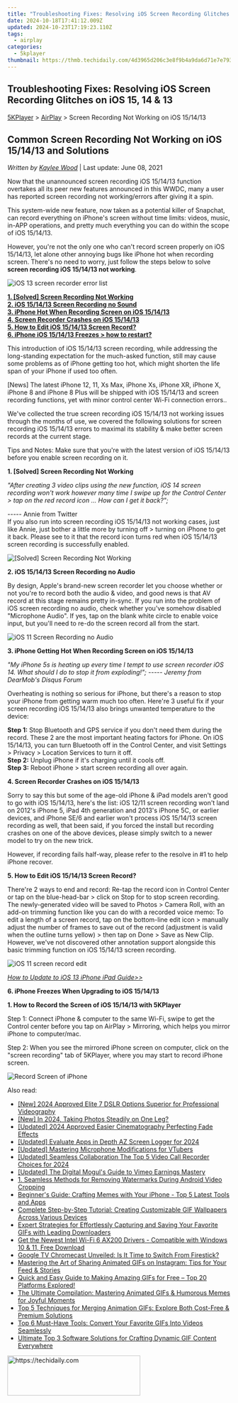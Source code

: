 ```yaml
---
title: "Troubleshooting Fixes: Resolving iOS Screen Recording Glitches on iOS 15, 14 & 13"
date: 2024-10-18T17:41:12.009Z
updated: 2024-10-23T17:19:23.110Z
tags:
  - airplay
categories:
  - 5kplayer
thumbnail: https://thmb.techidaily.com/4d3965d206c3e8f9b4a9da6d71e7e79363ab237dd992d3524ab2a99d8d4908ed.jpg
---
```


## Troubleshooting Fixes: Resolving iOS Screen Recording Glitches on iOS 15, 14 & 13

[5KPlayer](https://tools.techidaily.com/5kplayer/products/) \> [AirPlay](https://tools.techidaily.com/5kplayer/airplay/) \> Screen Recording Not Working on iOS 15/14/13

## Common Screen Recording Not Working on iOS 15/14/13 and Solutions

 _Written by [Kaylee Wood](https://www.quora.com/profile/Amanda-Hu-21)_ | Last update: June 08, 2021

Now that the unannounced screen recording iOS 15/14/13 function overtakes all its peer new features announced in this WWDC, many a user has reported screen recording not working/errors after giving it a spin.

This system-wide new feature, now taken as a potential killer of Snapchat, can record everything on iPhone's screen without time limits: videos, music, in-APP operations, and pretty much everything you can do within the scope of iOS 15/14/13\. 

However, you're not the only one who can't record screen properly on iOS 15/14/13, let alone other annoying bugs like iPhone hot when recording screen. There's no need to worry, just follow the steps below to solve **screen recording iOS 15/14/13 not working**.

![iOS 13 screen recorder error list](https://www.5kplayer.com/airplay/../video-music-player/img/content.jpg) 

[**1\. \[Solved\] Screen Recording Not Working**](https://tools.techidaily.com/5kplayer/airplay/)  
[**2\. iOS 15/14/13 Screen Recording no Sound**](https://tools.techidaily.com/5kplayer/airplay/)  
[**3\. iPhone Hot When Recording Screen on iOS 15/14/13**](https://tools.techidaily.com/5kplayer/airplay/)  
[**4\. Screen Recorder Crashes on iOS 15/14/13**](https://tools.techidaily.com/5kplayer/airplay/)  
[**5\. How to Edit iOS 15/14/13 Screen Record?**](https://tools.techidaily.com/5kplayer/airplay/)  
[**6\. iPhone iOS 15/14/13 Freezes > how to restart?**](https://tools.techidaily.com/5kplayer/airplay/) 

This introduction of iOS 15/14/13 screen recording, while addressing the long-standing expectation for the much-asked function, still may cause some problems as of iPhone getting too hot, which might shorten the life span of your iPhone if used too often.

\[News\] The latest iPhone 12, 11, Xs Max, iPhone Xs, iPhone XR, iPhone X, iPhone 8 and iPhone 8 Plus will be shipped with iOS 15/14/13 and screen recording functions, yet with minor control center Wi-Fi connection errors..

We've collected the true screen recording iOS 15/14/13 not working issues through the months of use, we covered the following solutions for screen recording iOS 15/14/13 errors to maximal its stability & make better screen records at the current stage. 

Tips and Notes: Make sure that you're with the latest version of iOS 15/14/13 before you enable screen recording on it.

**1\. \[Solved\] Screen Recording Not Working** 

_"After creating 3 video clips using the new function, iOS 14 screen recording won't work however many time I swipe up for the Control Center > tap on the red record icon ... How can I get it back?";_

\----- Annie from Twitter  
 If you also run into screen recording iOS 15/14/13 not working cases, just like Annie, just bother a little more by turning off > turning on iPhone to get it back. Please see to it that the record icon turns red when iOS 15/14/13 screen recording is successfully enabled.

![[Solved] Screen Recording Not Working](https://www.5kplayer.com/airplay/img/ios-11-screen-recorder-not-work.jpg) 

**2\. iOS 15/14/13 Screen Recording no Audio**

By design, Apple's brand-new screen recorder let you choose whether or not you're to record both the audio & video, and good news is that AV record at this stage remains pretty in-sync. If you run into the problem of iOS screen recording no audio, check whether you've somehow disabled "Microphone Audio". If yes, tap on the blank white circle to enable voice input, but you'll need to re-do the screen record all from the start.

![iOS 11 Screen Recording no Audio](https://www.5kplayer.com/airplay/img/ios-11-screen-recorder-no-audio.jpg) 

**3\. iPhone Getting Hot When Recording Screen on iOS 15/14/13**

_"My iPhone 5s is heating up every time I tempt to use screen recorder iOS 14\. What should I do to stop it from exploding!";_ 
_\----- Jeremy from DearMob's Disqus Forum_ 

Overheating is nothing so serious for iPhone, but there's a reason to stop your iPhone from getting warm much too often. Here're 3 useful fix if your screen recording iOS 15/14/13 also brings unwanted temperature to the device:

**Step 1:** Stop Bluetooth and GPS service if you don't need them during the record. These 2 are the most important heating factors for iPhone. On iOS 15/14/13, you can turn Bluetooth off in the Control Center, and visit Settings > Privacy > Location Services to turn it off.   
**Step 2:** Unplug iPhone if it's charging until it cools off.  
**Step 3:** Reboot iPhone > start screen recording all over again.

**4\. Screen Recorder Crashes on iOS 15/14/13**

Sorry to say this but some of the age-old iPhone & iPad models aren't good to go with iOS 15/14/13, here's the list: iOS 12/11 screen recording won't land on 2012's iPhone 5, iPad 4th generation and 2013's iPhone 5C, or earlier devices, and iPhone SE/6 and earlier won't process iOS 15/14/13 screen recording as well, that been said, if you forced the install but recording crashes on one of the above devices, please simply switch to a newer model to try on the new trick.

However, if recording fails half-way, please refer to the resolve in #1 to help iPhone recover.

**5\. How to Edit iOS 15/14/13 Screen Record?**

There're 2 ways to end and record: Re-tap the record icon in Control Center or tap on the blue-head-bar > click on Stop for to stop screen recording. The newly-generated video will be saved to Photos > Camera Roll, with an add-on trimming function like you can do with a recorded voice memo: To edit a length of a screen record, tap on the bottom-line edit icon > manually adjust the number of frames to save out of the record (adjustment is valid when the outline turns yellow) > then tap on Done > Save as New Clip. However, we've not discovered other annotation support alongside this basic trimming function on iOS 15/14/13 screen recording. 

![iOS 11 screen record edit](https://www.5kplayer.com/airplay/img/ios-11-screen-recorder-edit-record.jpg) 

[_How to Update to iOS 13 iPhone iPad Guide>>_](https://tools.techidaily.com/5kplayer/airplay/)

**6\. iPhone Freezes When Upgrading to iOS 15/14/13**

**1\. How to Record the Screen of iOS 15/14/13 with 5KPlayer** 

Step 1: Connect iPhone & computer to the same Wi-Fi, swipe to get the Control center before you tap on AirPlay > Mirroring, which helps you mirror iPhone to computer/mac.

Step 2: When you see the mirrored iPhone screen on computer, click on the "screen recording" tab of 5KPlayer, where you may start to record iPhone screen.

![Record Screen of iPhone](https://www.5kplayer.com/airplay/img/record-iphone-screen-ios-11.jpg)

<ins class="adsbygoogle"
     style="display:block"
     data-ad-format="autorelaxed"
     data-ad-client="ca-pub-7571918770474297"
     data-ad-slot="1223367746"></ins>

<ins class="adsbygoogle"
     style="display:block"
     data-ad-client="ca-pub-7571918770474297"
     data-ad-slot="8358498916"
     data-ad-format="auto"
     data-full-width-responsive="true"></ins>

<span class="atpl-alsoreadstyle">Also read:</span>
<div><ul>
<li><a href="https://youtube-lab.techidaily.com/024-approved-elite-7-dslr-options-superior-for-professional-videography/"><u>[New] 2024 Approved Elite 7 DSLR Options Superior for Professional Videography</u></a></li>
<li><a href="https://youtube-lab.techidaily.com/n-2024-taking-photos-steadily-on-one-leg/"><u>[New] In 2024, Taking Photos Steadily on One Leg?</u></a></li>
<li><a href="https://desktop-recording.techidaily.com/updated-2024-approved-easier-cinematography-perfecting-fade-effects/"><u>[Updated] 2024 Approved Easier Cinematography Perfecting Fade Effects</u></a></li>
<li><a href="https://screen-mirroring-recording.techidaily.com/updated-evaluate-apps-in-depth-az-screen-logger-for-2024/"><u>[Updated] Evaluate Apps in Depth AZ Screen Logger for 2024</u></a></li>
<li><a href="https://extra-approaches.techidaily.com/updated-mastering-microphone-modifications-for-vtubers/"><u>[Updated] Mastering Microphone Modifications for VTubers</u></a></li>
<li><a href="https://screen-mirroring-recording.techidaily.com/updated-seamless-collaboration-the-top-5-video-call-recorder-choices-for-2024/"><u>[Updated] Seamless Collaboration The Top 5 Video Call Recorder Choices for 2024</u></a></li>
<li><a href="https://vimeo-videos.techidaily.com/updated-the-digital-moguls-guide-to-vimeo-earnings-mastery/"><u>[Updated] The Digital Mogul's Guide to Vimeo Earnings Mastery</u></a></li>
<li><a href="https://dvd-bd.techidaily.com/1-seamless-methods-for-removing-watermarks-during-android-video-cropping/"><u>1. Seamless Methods for Removing Watermarks During Android Video Cropping</u></a></li>
<li><a href="https://media-tips.techidaily.com/beginners-guide-crafting-memes-with-your-iphone-top-5-latest-tools-and-apps/"><u>Beginner's Guide: Crafting Memes with Your iPhone - Top 5 Latest Tools and Apps</u></a></li>
<li><a href="https://media-tips.techidaily.com/complete-step-by-step-tutorial-creating-customizable-gif-wallpapers-across-various-devices/"><u>Complete Step-by-Step Tutorial: Creating Customizable GIF Wallpapers Across Various Devices</u></a></li>
<li><a href="https://media-tips.techidaily.com/expert-strategies-for-effortlessly-capturing-and-saving-your-favorite-gifs-with-leading-downloaders/"><u>Expert Strategies for Effortlessly Capturing and Saving Your Favorite GIFs with Leading Downloaders</u></a></li>
<li><a href="https://win-dash.techidaily.com/1722974735141-get-the-newest-intel-wi-fi-6-ax200-drivers-compatible-with-windows-10-and-11-free-download/"><u>Get the Newest Intel Wi-Fi 6 AX200 Drivers - Compatible with Windows 10 & 11, Free Download</u></a></li>
<li><a href="https://buynow-tips.techidaily.com/google-tv-chromecast-unveiled-is-it-time-to-switch-from-firestick/"><u>Google TV Chromecast Unveiled: Is It Time to Switch From Firestick?</u></a></li>
<li><a href="https://media-tips.techidaily.com/mastering-the-art-of-sharing-animated-gifs-on-instagram-tips-for-your-feed-and-stories/"><u>Mastering the Art of Sharing Animated GIFs on Instagram: Tips for Your Feed & Stories</u></a></li>
<li><a href="https://media-tips.techidaily.com/1723620262154-quick-and-easy-guide-to-making-amazing-gifs-for-free-top-20-platforms-explored/"><u>Quick and Easy Guide to Making Amazing GIFs for Free – Top 20 Platforms Explored!</u></a></li>
<li><a href="https://media-tips.techidaily.com/the-ultimate-compilation-mastering-animated-gifs-and-humorous-memes-for-joyful-moments/"><u>The Ultimate Compilation: Mastering Animated GIFs & Humorous Memes for Joyful Moments</u></a></li>
<li><a href="https://media-tips.techidaily.com/top-5-techniques-for-merging-animation-gifs-explore-both-cost-free-and-premium-solutions/"><u>Top 5 Techniques for Merging Animation GIFs: Explore Both Cost-Free & Premium Solutions</u></a></li>
<li><a href="https://media-tips.techidaily.com/1723620262066-top-6-must-have-tools-convert-your-favorite-gifs-into-videos-seamlessly/"><u>Top 6 Must-Have Tools: Convert Your Favorite GIFs Into Videos Seamlessly</u></a></li>
<li><a href="https://media-tips.techidaily.com/ultimate-top-3-software-solutions-for-crafting-dynamic-gif-content-everywhere/"><u>Ultimate Top 3 Software Solutions for Crafting Dynamic GIF Content Everywhere</u></a></li>
</ul></div>

<!-- affiliate ads begin -->
<a href="https://aligracehair.sjv.io/c/5597632/2135399/19272" target="_top" id="2135399">
  <img src="//a.impactradius-go.com/display-ad/19272-2135399" border="0" alt="https://techidaily.com" width="300" height="90"/>
</a>
<img height="0" width="0" src="https://aligracehair.sjv.io/i/5597632/2135399/19272" style="position:absolute;visibility:hidden;" border="0" />
<!-- affiliate ads end -->

